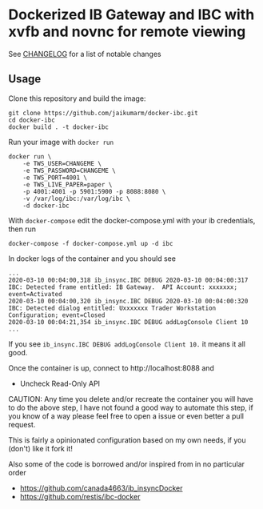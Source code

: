 Dockerized IB Gateway and IBC with xvfb and novnc for remote viewing
=======================

See [CHANGELOG](./CHANGELOG.md) for a list of notable changes

Usage
-----
Clone this repository and build the image:
```
git clone https://github.com/jaikumarm/docker-ibc.git
cd docker-ibc
docker build . -t docker-ibc
```

Run your image with `docker run`
```
docker run \
    -e TWS_USER=CHANGEME \
    -e TWS_PASSWORD=CHANGEME \
    -e TWS_PORT=4001 \
    -e TWS_LIVE_PAPER=paper \
    -p 4001:4001 -p 5901:5900 -p 8088:8080 \
    -v /var/log/ibc:/var/log/ibc \
    -d docker-ibc
```

With `docker-compose` edit the docker-compose.yml with your ib credentials, then run
```
docker-compose -f docker-compose.yml up -d ibc
```

In docker logs of the container and you should see
```
...
2020-03-10 00:04:00,318 ib_insync.IBC DEBUG 2020-03-10 00:04:00:317 IBC: Detected frame entitled: IB Gateway.  API Account: xxxxxxx; event=Activated
2020-03-10 00:04:00,320 ib_insync.IBC DEBUG 2020-03-10 00:04:00:320 IBC: Detected dialog entitled: Uxxxxxxx Trader Workstation Configuration; event=Closed
2020-03-10 00:04:21,354 ib_insync.IBC DEBUG addLogConsole Client 10
...
```

If you see `ib_insync.IBC DEBUG addLogConsole Client 10.` it means it all good. 

Once the container is up, connect to http://localhost:8088 and 
* Uncheck Read-Only API

CAUTION: Any time you delete and/or recreate the container you will have to do the above step, I have not found a good way to automate this step, if you know of a way please feel free to open a issue or even better a pull request.

This is fairly a opinionated configuration based on my own needs, if you (don't) like it fork it!

Also some of the code is borrowed and/or inspired from in no particular order
* https://github.com/canada4663/ib_insyncDocker
* https://github.com/restis/ibc-docker
